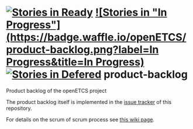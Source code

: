 [![Stories in Ready](https://badge.waffle.io/openETCS/product-backlog.png?label=ready&title=Ready)](https://waffle.io/openETCS/product-backlog)
[![Stories in "In Progress"](https://badge.waffle.io/openETCS/product-backlog.png?label=In Progress&title=In Progress)](https://waffle.io/openETCS/product-backlog)
[![Stories in Defered](https://badge.waffle.io/openETCS/product-backlog.png?label=deferred&title=Deferred)](https://waffle.io/openETCS/product-backlog)
product-backlog
===============

Product backlog of the openETCS project

The product backlog itself is implemented in the [issue tracker](https://github.com/openETCS/product-backlog/issues) of this repository.

For details on the scrum of scrum process see [this wiki page](https://github.com/openETCS/product-backlog/wiki/Scrum-of-scrum-process).
